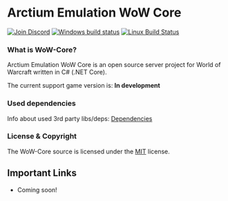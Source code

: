 # Arctium Emulation WoW Core

[![Join Discord](https://img.shields.io/badge/discord-join-7289DA.svg)](https://discord.gg/3wcx5rK) [![Windows build status](https://ci.appveyor.com/api/projects/status/aaoegmcmp5emmom4/branch/master?svg=true)](https://ci.appveyor.com/project/Fabi/project-wow/branch/master) [![Linux Build Status](https://travis-ci.org/Arctium-Emulation/WoW-Core.svg?branch=master)](https://travis-ci.org/Arctium-Emulation/WoW-Core)

### What is WoW-Core?

Arctium Emulation WoW Core is an open source server project for World of Warcraft written in C# (.NET Core).

The current support game version is: **In development**

### Used dependencies
Info about used 3rd party libs/deps: [Dependencies](https://github.com/Arctium-Emulation/WoW-Core/blob/master/deps/README.md)

### License & Copyright

The WoW-Core source is licensed under the [MIT](https://github.com/Arctium-Emulation/WoW-Core/blob/master/LICENSE) license.

## Important Links

- Coming soon!
